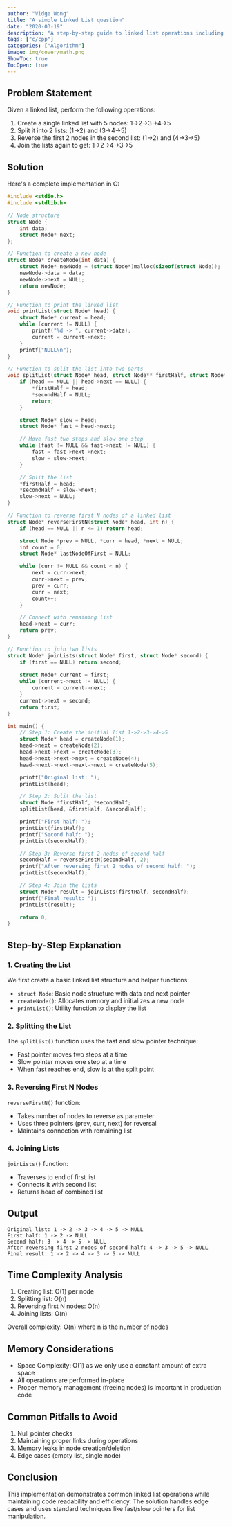 ```yaml
---
author: "Vidge Wong"
title: "A simple Linked List question"
date: "2020-03-19"
description: "A step-by-step guide to linked list operations including splitting, reversing specific nodes, and joining lists"
tags: ["c/cpp"]
categories: ["Algorithm"]
image: img/cover/math.png
ShowToc: true
TocOpen: true
---
```


## Problem Statement

Given a linked list, perform the following operations:
1. Create a single linked list with 5 nodes: 1->2->3->4->5
2. Split it into 2 lists: (1->2) and (3->4->5)
3. Reverse the first 2 nodes in the second list: (1->2) and (4->3->5)
4. Join the lists again to get: 1->2->4->3->5

## Solution

Here's a complete implementation in C:

```c
#include <stdio.h>
#include <stdlib.h>

// Node structure
struct Node {
    int data;
    struct Node* next;
};

// Function to create a new node
struct Node* createNode(int data) {
    struct Node* newNode = (struct Node*)malloc(sizeof(struct Node));
    newNode->data = data;
    newNode->next = NULL;
    return newNode;
}

// Function to print the linked list
void printList(struct Node* head) {
    struct Node* current = head;
    while (current != NULL) {
        printf("%d -> ", current->data);
        current = current->next;
    }
    printf("NULL\n");
}

// Function to split the list into two parts
void splitList(struct Node* head, struct Node** firstHalf, struct Node** secondHalf) {
    if (head == NULL || head->next == NULL) {
        *firstHalf = head;
        *secondHalf = NULL;
        return;
    }

    struct Node* slow = head;
    struct Node* fast = head->next;

    // Move fast two steps and slow one step
    while (fast != NULL && fast->next != NULL) {
        fast = fast->next->next;
        slow = slow->next;
    }

    // Split the list
    *firstHalf = head;
    *secondHalf = slow->next;
    slow->next = NULL;
}

// Function to reverse first N nodes of a linked list
struct Node* reverseFirstN(struct Node* head, int n) {
    if (head == NULL || n <= 1) return head;

    struct Node *prev = NULL, *curr = head, *next = NULL;
    int count = 0;
    struct Node* lastNodeOfFirst = NULL;

    while (curr != NULL && count < n) {
        next = curr->next;
        curr->next = prev;
        prev = curr;
        curr = next;
        count++;
    }

    // Connect with remaining list
    head->next = curr;
    return prev;
}

// Function to join two lists
struct Node* joinLists(struct Node* first, struct Node* second) {
    if (first == NULL) return second;
    
    struct Node* current = first;
    while (current->next != NULL) {
        current = current->next;
    }
    current->next = second;
    return first;
}

int main() {
    // Step 1: Create the initial list 1->2->3->4->5
    struct Node* head = createNode(1);
    head->next = createNode(2);
    head->next->next = createNode(3);
    head->next->next->next = createNode(4);
    head->next->next->next->next = createNode(5);

    printf("Original list: ");
    printList(head);

    // Step 2: Split the list
    struct Node *firstHalf, *secondHalf;
    splitList(head, &firstHalf, &secondHalf);

    printf("First half: ");
    printList(firstHalf);
    printf("Second half: ");
    printList(secondHalf);

    // Step 3: Reverse first 2 nodes of second half
    secondHalf = reverseFirstN(secondHalf, 2);
    printf("After reversing first 2 nodes of second half: ");
    printList(secondHalf);

    // Step 4: Join the lists
    struct Node* result = joinLists(firstHalf, secondHalf);
    printf("Final result: ");
    printList(result);

    return 0;
}
```

## Step-by-Step Explanation

### 1. Creating the List

We first create a basic linked list structure and helper functions:
- `struct Node`: Basic node structure with data and next pointer
- `createNode()`: Allocates memory and initializes a new node
- `printList()`: Utility function to display the list

### 2. Splitting the List

The `splitList()` function uses the fast and slow pointer technique:
- Fast pointer moves two steps at a time
- Slow pointer moves one step at a time
- When fast reaches end, slow is at the split point

### 3. Reversing First N Nodes

`reverseFirstN()` function:
- Takes number of nodes to reverse as parameter
- Uses three pointers (prev, curr, next) for reversal
- Maintains connection with remaining list

### 4. Joining Lists

`joinLists()` function:
- Traverses to end of first list
- Connects it with second list
- Returns head of combined list

## Output

```
Original list: 1 -> 2 -> 3 -> 4 -> 5 -> NULL
First half: 1 -> 2 -> NULL
Second half: 3 -> 4 -> 5 -> NULL
After reversing first 2 nodes of second half: 4 -> 3 -> 5 -> NULL
Final result: 1 -> 2 -> 4 -> 3 -> 5 -> NULL
```

## Time Complexity Analysis

1. Creating list: O(1) per node
2. Splitting list: O(n)
3. Reversing first N nodes: O(n)
4. Joining lists: O(n)

Overall complexity: O(n) where n is the number of nodes

## Memory Considerations

- Space Complexity: O(1) as we only use a constant amount of extra space
- All operations are performed in-place
- Proper memory management (freeing nodes) is important in production code

## Common Pitfalls to Avoid

1. Null pointer checks
2. Maintaining proper links during operations
3. Memory leaks in node creation/deletion
4. Edge cases (empty list, single node)

## Conclusion

This implementation demonstrates common linked list operations while maintaining code readability and efficiency. The solution handles edge cases and uses standard techniques like fast/slow pointers for list manipulation. 